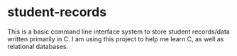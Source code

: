 # student-records
This is a basic command line interface system to store student records/data written primarily in C. I am using this project to help me learn C, as well as relational databases.
